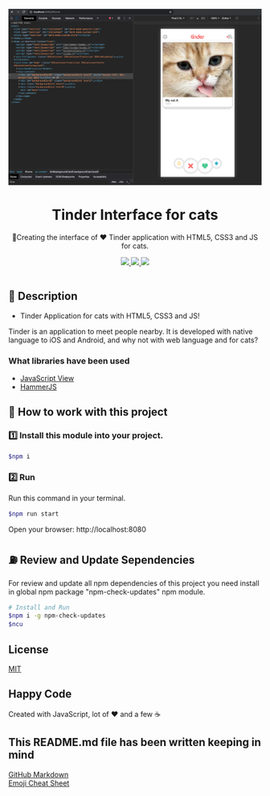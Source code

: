<p align="center">
  <img src="./assets/banner.jpg" />
</p>

<h1 align="center">Tinder Interface for cats</h1>

<p align="center">📱Creating the interface of ❤️ Tinder application with HTML5, CSS3 and JS for cats.</p>

<p align="center">
  <a title="MIT License" href="LICENSE.md">
    <img src="https://img.shields.io/github/license/gridsome/gridsome.svg?style=flat-square&label=License&colorB=6cc24a">
  </a>
  <a title="Twitter: JoseJ_PR" href="https://twitter.com/JoseJ_PR">
    <img src="https://img.shields.io/twitter/url?color=1991DA&label=Twitter%20%40JoseJ_PR&logo=twitter&logoColor=FFFFFF&style=flat-square&url=https%3A%2F%2Ftwitter.com%2FJoseJ_PR">
  </a>  
  <a title="Github: Sponsors" href="https://github.com/sponsors/JoseJPR">
    <img src="https://img.shields.io/twitter/url?color=032f62&label=Github%20Sponsors%20%40JoseJPR&logo=github&logoColor=FFFFFF&style=flat-square&url=https%3A%2F%2Fgithub.com%2Fsponsors%2FJoseJPR">
  </a>
  <br />
  <br />
</p>

## 🔖 Description

* Tinder Application for cats with HTML5, CSS3 and JS!

Tinder is an application to meet people nearby. It is developed with native language to iOS and Android, and why not with web language and for cats?

### What libraries have been used

* [JavaScript View](https://github.com/CeroyUno/JavaScriptView)
* [HammerJS](http://hammerjs.github.io/)

## 📐 How to work with this project

### 1️⃣ Install this module into your project.

```bash
$npm i
```

### 2️⃣ Run

Run this command in your terminal.

```bash
$npm run start
```

Open your browser: http://localhost:8080

## ⛽️ Review and Update Sependencies

For review and update all npm dependencies of this project you need install in global npm package "npm-check-updates" npm module.

```bash
# Install and Run
$npm i -g npm-check-updates
$ncu
```

## License

[MIT](LICENSE.md)

## Happy Code

Created with JavaScript, lot of ❤️ and a few ☕️

## This README.md file has been written keeping in mind

[GitHub Markdown](https://guides.github.com/features/mastering-markdown/) \
[Emoji Cheat Sheet](https://www.webfx.com/tools/emoji-cheat-sheet/)